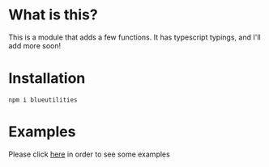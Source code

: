 # What is this?

This is a module that adds a few functions. It has typescript typings, and I'll add more soon!

# Installation

`npm i blueutilities`

# Examples

Please click [here](docs/examples.md) in order to see some examples